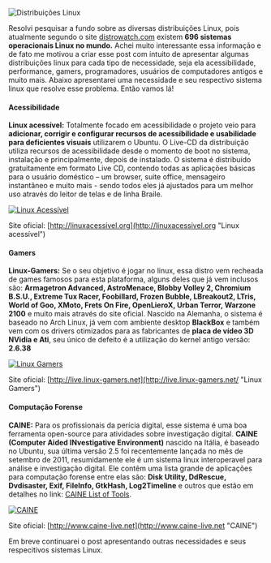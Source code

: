 ![Distribuições Linux](images/distros-linux.jpg)

Resolvi pesquisar a fundo sobre as diversas distribuições Linux, pois atualmente segundo o site [distrowatch.com](http://distrowatch.com/ "DistroWatch") existem **696 sistemas operacionais Linux no mundo.** Achei muito interessante essa informação e de fato me motivou a criar esse post com intuito de apresentar algumas distribuições linux para cada tipo de necessidade, seja ela acessibilidade, performance, gamers, programadores, usuários de computadores antigos e muito mais. Abaixo apresentarei uma necessidade e seu respectivo sistema linux que resolve esse problema. Então vamos lá!

#### Acessibilidade

**Linux acessível:** Totalmente focado em acessibilidade o projeto veio para **adicionar, corrigir e configurar recursos de acessibilidade e usabilidade para deficientes visuais** utilizarem o Ubuntu. O Live-CD da distribuição utiliza recursos de acessibilidade desde o momento de boot no sistema, instalação e principalmente, depois de instalado. O sistema é distribuído gratuitamente em formato Live CD, contendo todas as aplicações básicas para o usuário doméstico – um browser, suite office, mensageiro instantâneo e muito mais - sendo todos eles já ajustados para um melhor uso através do leitor de telas e de linha Braile.

[![Linux Acessível](images/distro-linuxacessivel-small.jpg)](images/distro-linuxacessivel.jpg)

Site oficial: [http://linuxacessivel.org](http://linuxacessivel.org "Linux acessível")

#### Gamers

**Linux-Gamers:** Se o seu objetivo é jogar no linux, essa distro vem recheada de games famosos para esta plataforma, alguns deles que já vem inclusos são: **Armagetron Advanced, AstroMenace, Blobby Volley 2, Chromium B.S.U., Extreme Tux Racer, Foobillard, Frozen Bubble, LBreakout2, LTris, World of Goo, XMoto, Frets On Fire, OpenLieroX, Urban Terror, Warzone 2100** e muito mais através do site oficial. Nascido na Alemanha, o sistema é baseado no Arch Linux, já vem com ambiente desktop **BlackBox** e também vem com os drivers otimizados para as fabricantes de **placa de vídeo 3D NVidia e Ati**, seu único de defeito é a utilização do kernel antigo versão: **2.6.38**

[![Linux Gamers](images/distro-linuxgamers-small.jpg)](images/distro-linuxgamers.jpg)

Site oficial: [http://live.linux-gamers.net](http://live.linux-gamers.net/ "Linux Gamers")

#### Computação Forense

**CAINE:** Para os profissionais da perícia digital, esse sistema é uma boa ferramenta open-source para atividades sobre investigação digital. **CAINE (Computer Aided INvestigative Environment)** nascido na Itália, é baseado no Ubuntu, sua última versão 2.5 foi recentemente lançada no mês de setembro de 2011, resumidamente ele é um sistema linux interoperavel para análise e investigação digital. Ele contêm uma lista grande de aplicações para computação forense entre elas são: **Disk Utility, DdRescue, Dvdisaster, Exif, FileInfo, GtkHash, Log2Timeline** e outros que estão em detalhes no link: [CAINE List of Tools](http://www.caine-live.net/page11/page11.html "CAINE List of Tools").

[![CAINE](images/distro-caine-small.jpg)](images/distro-caine.jpg)

Site oficial: [http://www.caine-live.net](http://www.caine-live.net "CAINE")

Em breve continuarei o post apresentando outras necessidades e seus respecitivos sistemas Linux.